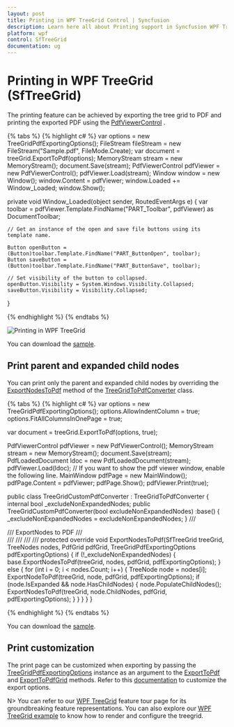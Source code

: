 ```yaml
---
layout: post
title: Printing in WPF TreeGrid Control | Syncfusion
description: Learn here all about Printing support in Syncfusion WPF TreeGrid (SfTreeGrid) control, its elements and more.
platform: wpf
control: SfTreeGrid
documentation: ug
---
```


# Printing in WPF TreeGrid (SfTreeGrid)

The printing feature can be achieved by exporting the tree grid to PDF and printing the exported PDF using the [PdfViewerControl](https://help.syncfusion.com/wpf/pdf-viewer/printing-pdf-files) .

{% tabs %}
{% highlight c# %}
var options = new TreeGridPdfExportingOptions();
FileStream fileStream = new FileStream("Sample.pdf", FileMode.Create);
var document = treeGrid.ExportToPdf(options);
MemoryStream stream = new MemoryStream();
document.Save(stream);
PdfViewerControl pdfViewer = new PdfViewerControl();
pdfViewer.Load(stream);
Window window = new Window();
window.Content = pdfViewer;
window.Loaded += Window_Loaded;
window.Show();

private void Window_Loaded(object sender, RoutedEventArgs e)
{
    var toolbar = pdfViewer.Template.FindName("PART_Toolbar", pdfViewer) as DocumentToolbar;

    // Get an instance of the open and save file buttons using its template name.

    Button openButton = (Button)toolbar.Template.FindName("PART_ButtonOpen", toolbar);
    Button saveButton = (Button)toolbar.Template.FindName("PART_ButtonSave", toolbar);

    // Set visibility of the button to collapsed.
    openButton.Visibility = System.Windows.Visibility.Collapsed;
    saveButton.Visibility = Visibility.Collapsed;
}

{% endhighlight %}
{% endtabs %}

![Printing in WPF TreeGrid](Printing_images/wpf-treegrid-printing.png)

You can download the [sample](https://github.com/SyncfusionExamples/how-to-print-wpf-treegrid-with-pdfviewercontrol).

## Print parent and expanded child nodes

You can print only the parent and expanded child nodes by overriding the [ExportNodesToPdf](https://help.syncfusion.com/cr/wpf/Syncfusion.UI.Xaml.TreeGrid.Converter.TreeGridToPdfConverter.html#Syncfusion_UI_Xaml_TreeGrid_Converter_TreeGridToPdfConverter_ExportNodesToPdf_Syncfusion_UI_Xaml_TreeGrid_SfTreeGrid_Syncfusion_UI_Xaml_TreeGrid_TreeNodes_Syncfusion_Pdf_Grid_PdfGrid_Syncfusion_UI_Xaml_TreeGrid_Converter_TreeGridPdfExportingOptions_) method of the [TreeGridToPdfConverter](https://help.syncfusion.com/cr/wpf/Syncfusion.UI.Xaml.TreeGrid.Converter.TreeGridToPdfConverter.html) class.

{% tabs %}
{% highlight c# %}
var options = new TreeGridPdfExportingOptions();
options.AllowIndentColumn = true;
options.FitAllColumnsInOnePage = true;

var document = treeGrid.ExportToPdf(options, true);

PdfViewerControl pdfViewer = new PdfViewerControl();
MemoryStream stream = new MemoryStream();
document.Save(stream);
PdfLoadedDocument ldoc = new PdfLoadedDocument(stream);
pdfViewer.Load(ldoc);
// If you want to  show the pdf viewer window, enable the following line.
MainWindow pdfPage = new MainWindow();
pdfPage.Content = pdfViewer;
pdfPage.Show();
pdfViewer.Print(true);

public class TreeGridCustomPdfConverter : TreeGridToPdfConverter
{
    internal bool _excludeNonExpandedNodes;
    public TreeGridCustomPdfConverter(bool excludeNonExpandedNodes) :base()
    {
        _excludeNonExpandedNodes = excludeNonExpandedNodes;
    }
    /// <summary>
    /// ExportNodes to PDF
    /// </summary>
    /// <param name="treeGrid"></param>
    /// <param name="nodes"></param>
    /// <param name="pdfGrid"></param>
    /// <param name="pdfExportingOptions"></param>
    protected override void ExportNodesToPdf(SfTreeGrid treeGrid, TreeNodes nodes, PdfGrid pdfGrid, TreeGridPdfExportingOptions pdfExportingOptions)
    {
        if (!_excludeNonExpandedNodes)
        {
            base.ExportNodesToPdf(treeGrid, nodes, pdfGrid, pdfExportingOptions);
        }
        else
        {
            for (int i = 0; i < nodes.Count; i++)
            {
                TreeNode node = nodes[i];
                ExportNodeToPdf(treeGrid, node, pdfGrid, pdfExportingOptions);
                if (node.IsExpanded && node.HasChildNodes)
                {
                    node.PopulateChildNodes();
                    ExportNodesToPdf(treeGrid, node.ChildNodes, pdfGrid, pdfExportingOptions);
                }
            }
        }
    }
}

{% endhighlight %}
{% endtabs %}

You can download the [sample](https://github.com/SyncfusionExamples/how-to-print-wpf-treegrid-with-pdfviewercontrol).

## Print customization

The print page can be customized when exporting by passing the [TreeGridPdfExportingOptions](https://help.syncfusion.com/cr/wpf/Syncfusion.UI.Xaml.TreeGrid.Converter.TreeGridPdfExportingOptions.html) instance as an argument to the [ExportToPdf](https://help.syncfusion.com/cr/wpf/Syncfusion.UI.Xaml.TreeGrid.Converter.TreeGridPdfExportExtension.html#Syncfusion_UI_Xaml_TreeGrid_Converter_TreeGridPdfExportExtension_ExportToPdf_Syncfusion_UI_Xaml_TreeGrid_SfTreeGrid_Syncfusion_UI_Xaml_TreeGrid_Converter_TreeGridPdfExportingOptions_) and [ExportToPdfGrid](https://help.syncfusion.com/cr/wpf/Syncfusion.UI.Xaml.TreeGrid.Converter.TreeGridPdfExportExtension.html#Syncfusion_UI_Xaml_TreeGrid_Converter_TreeGridPdfExportExtension_ExportToPdfGrid_Syncfusion_UI_Xaml_TreeGrid_SfTreeGrid_Syncfusion_UI_Xaml_TreeGrid_Converter_TreeGridPdfExportingOptions_) methods. Refer to this [documentation](https://help.syncfusion.com/wpf/treegrid/export-to-pdf#export-options) to customize the export options.


N> You can refer to our [WPF TreeGrid](https://www.syncfusion.com/wpf-controls/treegrid) feature tour page for its groundbreaking feature representations. You can also explore our [WPF TreeGrid example](https://github.com/syncfusion/wpf-demos) to know how to render and configure the treegrid.